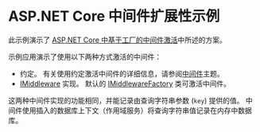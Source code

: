 # <a name="aspnet-core-middleware-extensibility-sample"></a>ASP.NET Core 中间件扩展性示例

此示例演示了 [ASP.NET Core 中基于工厂的中间件激活](https://docs.microsoft.com/aspnet/core/fundamentals/middleware/middleware-extensibility)中所述的方案。

示例应用演示了使用以下两种方式激活的中间件：

* 约定。 有关使用约定激活中间件的详细信息，请参阅[中间件](https://docs.microsoft.com/aspnet/core/fundamentals/middleware/)主题。
* [IMiddleware](https://docs.microsoft.com/dotnet/api/microsoft.aspnetcore.http.imiddleware) 实现。 默认的 [IMiddlewareFactory](https://docs.microsoft.com/dotnet/api/microsoft.aspnetcore.http.imiddlewarefactory) 类可激活中间件。

这两种中间件实现的功能相同，并能记录由查询字符串参数 (`key`) 提供的值。 中间件使用插入的数据库上下文（作用域服务）将查询字符串值记录在内存中数据库。
